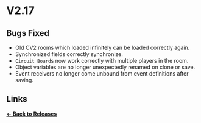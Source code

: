 # V2.17

## Bugs Fixed

* Old CV2 rooms which loaded infinitely can be loaded correctly again.
* Synchronized fields correctly synchronize.
* `Circuit Board`s now work correctly with multiple players in the room.
* Object variables are no longer unexpectedly renamed on clone or save.
* Event receivers no longer come unbound from event definitions after saving.

## Links

**[<- Back to Releases](releases/)**
